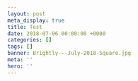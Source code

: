 ```yaml
---
layout: post
meta_display: true
title: Test
date: 2018-07-06 00:00:00 +0000
categories: []
tags: []
banner: Brightly---July-2018-Square.jpg
meta: ''
hero: ''
---
```


